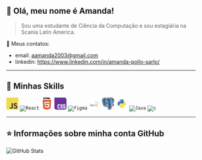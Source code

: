 ## 💙 Olá, meu nome é <strong> Amanda!</strong>

> Sou uma estudante de Ciência da Computação e sou estagiária na Scania Latin America.

💬 Meus contatos:
- email: aamanda2003@gmail.com
- linkedin: https://www.linkedin.com/in/amanda-pollo-sarlo/

----

## 🚀 Minhas Skills

<code><img height="32" src="https://raw.githubusercontent.com/github/explore/80688e429a7d4ef2fca1e82350fe8e3517d3494d/topics/javascript/javascript.png" alt="Javascript"/></code>
<code><img height="32" src="https://user-images.githubusercontent.com/105222261/232098955-4bb74678-2a36-4e6a-b69b-c890cff532d9.svg" alt="React"/></code>
<code><img height="32" src="https://raw.githubusercontent.com/github/explore/80688e429a7d4ef2fca1e82350fe8e3517d3494d/topics/html/html.png" alt="HTML5"/></code>
<code><img height="32" src="https://raw.githubusercontent.com/github/explore/80688e429a7d4ef2fca1e82350fe8e3517d3494d/topics/css/css.png" alt="CSS"/></code>
<code><img height="32" src="https://user-images.githubusercontent.com/105222261/232099560-0900c5e3-1b0a-429d-807c-2165a8e44f53.svg" alt="figma"/></code>
<code><img height="32" src="https://raw.githubusercontent.com/github/explore/80688e429a7d4ef2fca1e82350fe8e3517d3494d/topics/mysql/mysql.png" alt="MySQL"/></code>
<code><img height="32" src="https://raw.githubusercontent.com/github/explore/80688e429a7d4ef2fca1e82350fe8e3517d3494d/topics/postgresql/postgresql.png" alt="PostegreSQL"/></code>
<code><img height="32" src="https://raw.githubusercontent.com/github/explore/80688e429a7d4ef2fca1e82350fe8e3517d3494d/topics/python/python.png" alt="Python"/></code>
<code><img height="32" src="https://user-images.githubusercontent.com/105222261/232098364-c9506252-694b-441f-9c1b-1694de64ef82.svg" alt="Java"/></code>
<code><img height="32" src="https://cdn.iconscout.com/icon/free/png-512/c-programming-569564.png" alt="c"/></code>

---

## ⭐ Informações sobre minha conta GitHub
![GitHub Stats](https://github-readme-stats.vercel.app/api?username=amandapollosarlo&show_icons=true)
